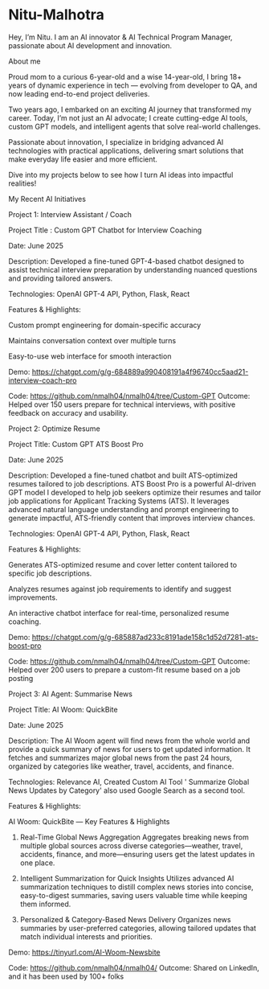 # Nitu-Malhotra
Hey, I’m Nitu.
I am an AI innovator & AI Technical Program Manager, passionate about AI development and innovation. 

About me

Proud mom to a curious 6-year-old and a wise 14-year-old, I bring 18+ years of dynamic experience in tech — evolving from developer to QA, and now leading end-to-end project deliveries.

Two years ago, I embarked on an exciting AI journey that transformed my career. Today, I’m not just an AI advocate; I create cutting-edge AI tools, custom GPT models, and intelligent agents that solve real-world challenges.

Passionate about innovation, I specialize in bridging advanced AI technologies with practical applications, delivering smart solutions that make everyday life easier and more efficient.

Dive into my projects below to see how I turn AI ideas into impactful realities!


	

My Recent AI Initiatives

Project 1: Interview Assistant / Coach


Project Title : 
Custom GPT Chatbot for Interview Coaching

Date:  June 2025

Description:  Developed a fine-tuned GPT-4-based chatbot designed to assist technical interview preparation by understanding nuanced questions and providing tailored answers.

Technologies:  OpenAI GPT-4 API, Python, Flask, React

Features & Highlights:

Custom prompt engineering for domain-specific accuracy

Maintains conversation context over multiple turns

Easy-to-use web interface for smooth interaction

Demo:  https://chatgpt.com/g/g-684889a990408191a4f96740cc5aad21-interview-coach-pro  

Code: https://github.com/nmalh04/nmalh04/tree/Custom-GPT  Outcome: Helped over 150 users prepare for technical interviews, with positive feedback on accuracy and usability.



Project 2: Optimize Resume

Project Title: Custom GPT ATS Boost Pro

Date:  June 2025

Description:  Developed a fine-tuned chatbot and built ATS-optimized resumes tailored to job descriptions. ATS Boost Pro is a powerful AI-driven GPT model I developed to help job seekers optimize their resumes and tailor job applications for Applicant Tracking Systems (ATS). It leverages advanced natural language understanding and prompt engineering to generate impactful, ATS-friendly content that improves interview chances.

Technologies:  OpenAI GPT-4 API, Python, Flask, React

Features & Highlights:

Generates ATS-optimized resume and cover letter content tailored to specific job descriptions.

Analyzes resumes against job requirements to identify and suggest improvements.

An interactive chatbot interface for real-time, personalized resume coaching. 

Demo: https://chatgpt.com/g/g-685887ad233c8191ade158c1d52d7281-ats-boost-pro

Code: https://github.com/nmalh04/nmalh04/tree/Custom-GPT  Outcome: Helped over 200 users to prepare a custom-fit resume based on a job posting



Project 3:  AI Agent: Summarise News

Project Title: AI Woom: QuickBite

Date:  June 2025

Description: The AI Woom agent will find news from the whole world and provide a quick summary of news for users to get updated information. It fetches and summarizes major global news from the past 24 hours, organized by categories like weather, travel, accidents, and finance.

Technologies: Relevance AI, Created Custom AI Tool ' Summarize Global News Updates by Category' also used Google Search as a second tool. 

Features & Highlights:

AI Woom: QuickBite — Key Features & Highlights 

1. Real-Time Global News Aggregation Aggregates breaking news from multiple global sources across diverse categories—weather, travel, accidents, finance, and more—ensuring users get the latest updates in one place. 

2. Intelligent Summarization for Quick Insights Utilizes advanced AI summarization techniques to distill complex news stories into concise, easy-to-digest summaries, saving users valuable time while keeping them informed.  

3. Personalized & Category-Based News Delivery Organizes news summaries by user-preferred categories, allowing tailored updates that match individual interests and priorities.

Demo: https://tinyurl.com/AI-Woom-Newsbite  

Code: https://github.com/nmalh04/nmalh04/  Outcome: Shared on LinkedIn, and it has been used by 100+ folks
